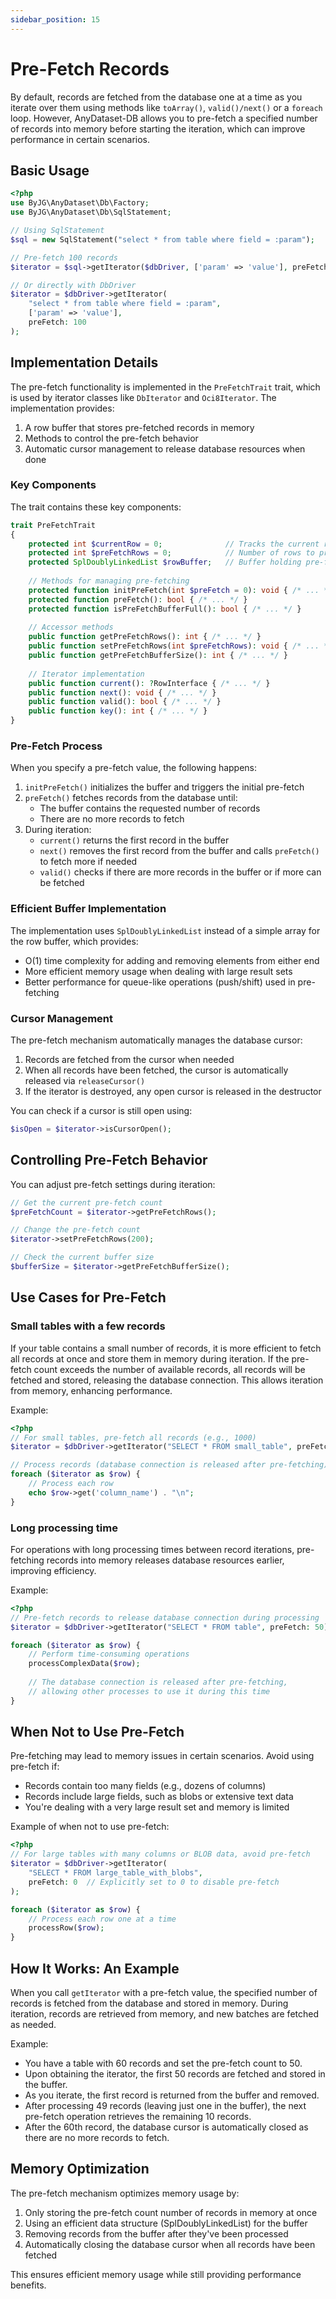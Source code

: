 ```yaml
---
sidebar_position: 15
---
```


# Pre-Fetch Records

By default, records are fetched from the database one at a time as you iterate over them using methods like
`toArray()`, `valid()/next()` or a `foreach` loop. However, AnyDataset-DB allows you to pre-fetch a specified number of
records into
memory
before starting the iteration, which can improve performance in certain scenarios.

## Basic Usage

```php
<?php
use ByJG\AnyDataset\Db\Factory;
use ByJG\AnyDataset\Db\SqlStatement;

// Using SqlStatement
$sql = new SqlStatement("select * from table where field = :param");

// Pre-fetch 100 records
$iterator = $sql->getIterator($dbDriver, ['param' => 'value'], preFetch: 100);

// Or directly with DbDriver
$iterator = $dbDriver->getIterator(
    "select * from table where field = :param", 
    ['param' => 'value'], 
    preFetch: 100
);
```

## Implementation Details

The pre-fetch functionality is implemented in the `PreFetchTrait` trait, which is used by iterator classes like
`DbIterator` and `Oci8Iterator`. The implementation provides:

1. A row buffer that stores pre-fetched records in memory
2. Methods to control the pre-fetch behavior
3. Automatic cursor management to release database resources when done

### Key Components

The trait contains these key components:

```php
trait PreFetchTrait
{
    protected int $currentRow = 0;              // Tracks the current row for iterator position
    protected int $preFetchRows = 0;            // Number of rows to pre-fetch
    protected SplDoublyLinkedList $rowBuffer;   // Buffer holding pre-fetched rows using a doubly linked list
    
    // Methods for managing pre-fetching
    protected function initPreFetch(int $preFetch = 0): void { /* ... */ }
    protected function preFetch(): bool { /* ... */ }
    protected function isPreFetchBufferFull(): bool { /* ... */ }
    
    // Accessor methods
    public function getPreFetchRows(): int { /* ... */ }
    public function setPreFetchRows(int $preFetchRows): void { /* ... */ }
    public function getPreFetchBufferSize(): int { /* ... */ }
    
    // Iterator implementation
    public function current(): ?RowInterface { /* ... */ }
    public function next(): void { /* ... */ }
    public function valid(): bool { /* ... */ }
    public function key(): int { /* ... */ }
}
```

### Pre-Fetch Process

When you specify a pre-fetch value, the following happens:

1. `initPreFetch()` initializes the buffer and triggers the initial pre-fetch
2. `preFetch()` fetches records from the database until:
   - The buffer contains the requested number of records
   - There are no more records to fetch
3. During iteration:
   - `current()` returns the first record in the buffer
   - `next()` removes the first record from the buffer and calls `preFetch()` to fetch more if needed
   - `valid()` checks if there are more records in the buffer or if more can be fetched

### Efficient Buffer Implementation

The implementation uses `SplDoublyLinkedList` instead of a simple array for the row buffer, which provides:

- O(1) time complexity for adding and removing elements from either end
- More efficient memory usage when dealing with large result sets
- Better performance for queue-like operations (push/shift) used in pre-fetching

### Cursor Management

The pre-fetch mechanism automatically manages the database cursor:

1. Records are fetched from the cursor when needed
2. When all records have been fetched, the cursor is automatically released via `releaseCursor()`
3. If the iterator is destroyed, any open cursor is released in the destructor

You can check if a cursor is still open using:

```php
$isOpen = $iterator->isCursorOpen();
```

## Controlling Pre-Fetch Behavior

You can adjust pre-fetch settings during iteration:

```php
// Get the current pre-fetch count
$preFetchCount = $iterator->getPreFetchRows();

// Change the pre-fetch count
$iterator->setPreFetchRows(200);

// Check the current buffer size
$bufferSize = $iterator->getPreFetchBufferSize();
```

## Use Cases for Pre-Fetch

### Small tables with a few records

If your table contains a small number of records, it is more efficient to fetch all records at once
and store them in memory during iteration. If the pre-fetch count exceeds the number of available records,
all records will be fetched and stored, releasing the database connection.
This allows iteration from memory, enhancing performance.

Example:

```php
<?php
// For small tables, pre-fetch all records (e.g., 1000)
$iterator = $dbDriver->getIterator("SELECT * FROM small_table", preFetch: 1000);

// Process records (database connection is released after pre-fetching)
foreach ($iterator as $row) {
    // Process each row
    echo $row->get('column_name') . "\n";
}
```

### Long processing time

For operations with long processing times between record iterations, pre-fetching records into memory
releases database resources earlier, improving efficiency.

Example:

```php
<?php
// Pre-fetch records to release database connection during processing
$iterator = $dbDriver->getIterator("SELECT * FROM table", preFetch: 50);

foreach ($iterator as $row) {
    // Perform time-consuming operations
    processComplexData($row);
    
    // The database connection is released after pre-fetching,
    // allowing other processes to use it during this time
}
```

## When Not to Use Pre-Fetch

Pre-fetching may lead to memory issues in certain scenarios. Avoid using pre-fetch if:

* Records contain too many fields (e.g., dozens of columns)
* Records include large fields, such as blobs or extensive text data
* You're dealing with a very large result set and memory is limited

Example of when not to use pre-fetch:

```php
<?php
// For large tables with many columns or BLOB data, avoid pre-fetch
$iterator = $dbDriver->getIterator(
    "SELECT * FROM large_table_with_blobs", 
    preFetch: 0  // Explicitly set to 0 to disable pre-fetch
);

foreach ($iterator as $row) {
    // Process each row one at a time
    processRow($row);
}
```

## How It Works: An Example

When you call `getIterator` with a pre-fetch value, the specified number of records is fetched
from the database and stored in memory. During iteration, records are retrieved from memory,
and new batches are fetched as needed.

Example:

* You have a table with 60 records and set the pre-fetch count to 50.
* Upon obtaining the iterator, the first 50 records are fetched and stored in the buffer.
* As you iterate, the first record is returned from the buffer and removed.
* After processing 49 records (leaving just one in the buffer), the next pre-fetch operation retrieves the remaining 10
  records.
* After the 60th record, the database cursor is automatically closed as there are no more records to fetch.

## Memory Optimization

The pre-fetch mechanism optimizes memory usage by:

1. Only storing the pre-fetch count number of records in memory at once
2. Using an efficient data structure (SplDoublyLinkedList) for the buffer
3. Removing records from the buffer after they've been processed
4. Automatically closing the database cursor when all records have been fetched

This ensures efficient memory usage while still providing performance benefits.


